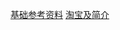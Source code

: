 [基础参考资料](http://www.taichi-maker.com/homepage/esp8266-nodemcu-iot/esp8266-nodemcu-tutorial-index/nodemcu-hardware/)
[淘宝及简介](https://detail.tmall.com/item.htm?spm=a220m.1000858.1000725.5.5b742cd5KibsEt&id=606082163513&user_id=2201438661052&is_b=1&cat_id=2&q=nodemcu&rn=a9b6ddf99cecfa5c01e0482d98eb40d4)

